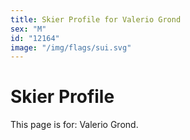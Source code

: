 ```yaml
---
title: Skier Profile for Valerio Grond
sex: "M"
id: "12164"
image: "/img/flags/sui.svg" 
---
```


# Skier Profile

This page is for: Valerio Grond.
    